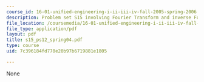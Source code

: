 ```yaml
---
course_id: 16-01-unified-engineering-i-ii-iii-iv-fall-2005-spring-2006
description: Problem set S15 involving Fourier Transform and inverse Fourier transform.
file_location: /coursemedia/16-01-unified-engineering-i-ii-iii-iv-fall-2005-spring-2006/7c396184fd770e20b97b6719881e1805_s15_ps12_spring04.pdf
file_type: application/pdf
layout: pdf
title: s15_ps12_spring04.pdf
type: course
uid: 7c396184fd770e20b97b6719881e1805

---
```

None